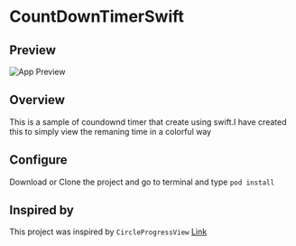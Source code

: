 # CountDownTimerSwift

## Preview

![App Preview](https://github.com/kamalupasena/CountDownTimerSwift/blob/master/appvideo.gif "App Preview")

## Overview

This is a sample of coundownd timer that create using swift.I have created this to simply view the remaning time in a colorful way

## Configure

Download or Clone the project and go to terminal and type `pod install`

## Inspired by

This project was inspired by `CircleProgressView` [Link](https://github.com/CardinalNow/iOS-CircleProgressView)
